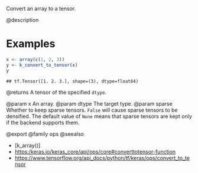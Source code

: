 Convert an array to a tensor.

@description

# Examples

```r
x <- array(c(1, 2, 3))
y <- k_convert_to_tensor(x)
y
```

```
## tf.Tensor([1. 2. 3.], shape=(3), dtype=float64)
```

@returns
A tensor of the specified `dtype`.

@param x An array.
@param dtype The target type.
@param sparse Whether to keep sparse tensors. `False` will cause sparse
    tensors to be densified. The default value of `None` means that
    sparse tensors are kept only if the backend supports them.

@export
@family ops
@seealso
+ [k_array()]
+ <https:/keras.io/keras_core/api/ops/core#converttotensor-function>
+ <https://www.tensorflow.org/api_docs/python/tf/keras/ops/convert_to_tensor>
